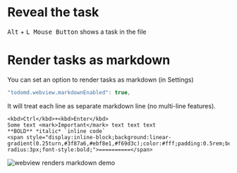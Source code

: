 # Reveal the task

<kbd>Alt</kbd> + <kbd>L Mouse Button</kbd> shows a task in the file

# Render tasks as markdown

You can set an option to render tasks as markdown (in Settings)

```js
"todomd.webview.markdownEnabled": true,
```

It will treat each line as separate markdown line (no multi-line features).

```
<kbd>Ctrl</kbd>+<kbd>Enter</kbd>
Some text <mark>Important</mark> text text text
**BOLD** *italic* `inline code`
<span style="display:inline-block;background:linear-gradient(0.25turn,#3f87a6,#ebf8e1,#f69d3c);color:#fff;padding:0.5rem;border-radius:3px;font-style:bold;">==========</span>
```

![webview renders markdown demo](https://raw.githubusercontent.com/usernamehw/vscode-todo-md/master/docs/webview.png)